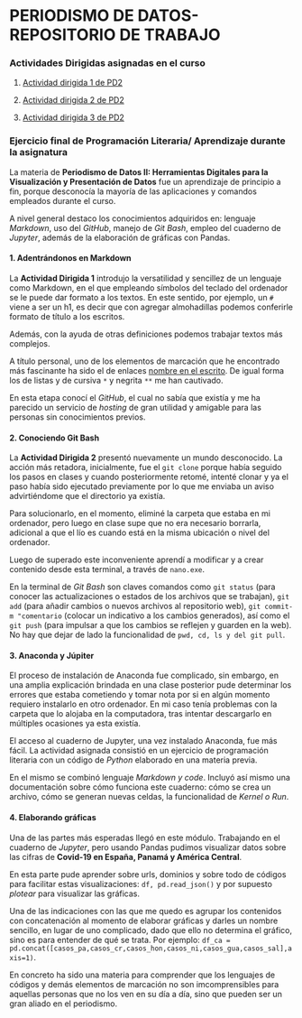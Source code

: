 
# PERIODISMO DE DATOS-REPOSITORIO DE TRABAJO

### Actividades Dirigidas asignadas en el curso

1. [Actividad dirigida 1 de PD2](https://github.com/nebrijas/KaroL3121-web/blob/main/ad1.md)

2. [Actividad dirigida 2 de PD2](https://github.com/nebrijas/KaroL3121-web/blob/main/ad2.md)

3. [Actividad dirigida 3 de PD2](https://github.com/nebrijas/KaroL3121-web/blob/main/ad3.ipynb)


###  Ejercicio final de Programación Literaria/ Aprendizaje durante la asignatura

La materia de **Periodismo de Datos II: Herramientas  Digitales para la Visualización y Presentación de Datos** fue un aprendizaje de principio a fin, porque desconocía la mayoría de las aplicaciones y comandos  empleados durante el curso.

A nivel general destaco los conocimientos adquiridos en: lenguaje *Markdown*, uso del *GitHub*, manejo de *Git Bash*, empleo del cuaderno  de *Jupyter*, además de la elaboración de gráficas con  Pandas.

#### 1. Adentrándonos en Markdown
La **Actividad Dirigida 1** introdujo la versatilidad y sencillez de un lenguaje como Markdown, en el que empleando  símbolos del teclado del ordenador se le puede dar formato a los textos. En este sentido, por ejemplo, un `#` viene a ser un h1, es decir que con agregar almohadillas podemos conferirle formato de título a los escritos.

Además, con la ayuda de otras definiciones  podemos trabajar textos más complejos.

A título personal, uno de los elementos de marcación que he encontrado más fascinante ha sido el de enlaces [nombre en el escrito](link). De igual forma los de listas y de cursiva `*` y negrita `**` me han cautivado.

En esta etapa conocí el *GitHub*, el cual no sabía que existía y me ha parecido un servicio de *hosting* de gran utilidad y amigable para las personas sin conocimientos previos.

#### 2. Conociendo Git Bash
La **Actividad Dirigida 2** presentó nuevamente un mundo desconocido. La acción más retadora, inicialmente, fue el `git clone` porque había seguido los pasos en clases y cuando posteriormente retomé, intenté clonar y ya el paso había sido ejecutado previamente por lo que me enviaba un aviso advirtiéndome que el directorio ya existía.

Para solucionarlo, en el momento, eliminé la carpeta que estaba en mi ordenador, pero luego en clase  supe que no era necesario borrarla, adicional a que  el lío es cuando está en la misma ubicación o nivel del ordenador. 

Luego de superado este inconveniente aprendí a modificar y a  crear contenido desde esta terminal, a través de `nano.exe`.

En la terminal de *Git Bash* son claves comandos como `git status` (para conocer las actualizaciones o estados de los archivos que se trabajan), `git add` (para añadir cambios o nuevos archivos al repositorio web), `git commit-m "comentario` (colocar un indicativo a los cambios generados), así como el `git push` (para impulsar a que los cambios se reflejen y guarden en la web). No hay que dejar de lado la funcionalidad de  `pwd, cd, ls y del git pull`.

#### 3. Anaconda y Júpiter
El proceso de instalación de Anaconda fue complicado, sin embargo, en una amplia explicación brindada en una clase  posterior pude determinar los errores que estaba cometiendo y tomar nota por si en algún momento requiero instalarlo en otro ordenador. En mi caso tenía problemas con la carpeta que lo alojaba en la computadora, tras intentar descargarlo en múltiples ocasiones ya esta existía.

El acceso al cuaderno de Jupyter, una vez instalado Anaconda, fue más fácil. La actividad asignada consistió en un ejercicio de programación literaria con un código de *Python*  elaborado en una materia previa.  

En el mismo se combinó lenguaje *Markdown y code*. Incluyó así mismo una documentación sobre cómo funciona este cuaderno: cómo se crea un archivo, cómo se generan nuevas celdas, la funcionalidad de *Kernel o Run*.

#### 4. Elaborando gráficas
Una de las partes más esperadas llegó en este módulo. Trabajando en el cuaderno de *Jupyter*, pero usando Pandas pudimos visualizar datos sobre las cifras de **Covid-19 en España, Panamá y América Central**.

En esta parte pude aprender sobre urls, dominios y sobre todo de códigos para facilitar estas visualizaciones: `df, pd.read_json()` y por supuesto *plotear* para visualizar las gráficas. 

Una de las indicaciones con las que me quedo es agrupar los contenidos con concatenación al momento de elaborar gráficas y darles un nombre sencillo, en lugar de uno complicado, dado que ello  no determina el gráfico, sino es para entender de qué se trata. Por ejemplo: `df_ca = pd.concat([casos_pa,casos_cr,casos_hon,casos_ni,casos_gua,casos_sal],axis=1)`.

En concreto ha sido una materia para comprender que los lenguajes de códigos  y demás elementos de marcación no son imcomprensibles para aquellas personas que no los ven en su día a día, sino que pueden ser un gran aliado en el periodismo.








